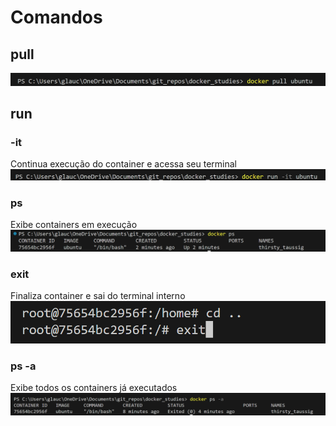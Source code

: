 # Comandos

## pull

![alt text](asset/image-2.png)

## run

### -it

Continua execução do container e acessa seu terminal
![alt text](asset/image-3.png)

### ps

Exibe containers em execução
![alt text](asset/image-4.png)

### exit

Finaliza container e sai do terminal interno
![alt text](asset/image-5.png)

### ps -a

Exibe todos os containers já executados
![alt text](asset/image-6.png)
